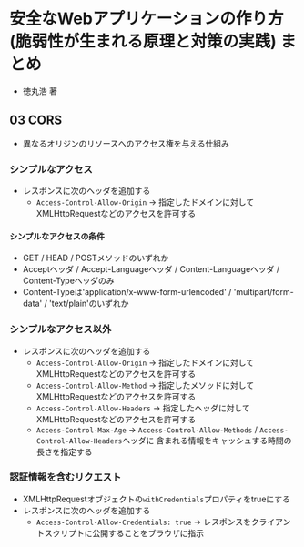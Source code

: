 # 安全なWebアプリケーションの作り方(脆弱性が生まれる原理と対策の実践) まとめ
- 徳丸浩 著

## 03 CORS
- 異なるオリジンのリソースへのアクセス権を与える仕組み

### シンプルなアクセス
- レスポンスに次のヘッダを追加する
  - `Access-Control-Allow-Origin` -> 指定したドメインに対してXMLHttpRequestなどのアクセスを許可する

#### シンプルなアクセスの条件
- GET / HEAD / POSTメソッドのいずれか
- Acceptヘッダ / Accept-Languageヘッダ / Content-Languageヘッダ / Content-Typeヘッダのみ
- Content-Typeは'application/x-www-form-urlencoded' / 'multipart/form-data' / 'text/plain'のいずれか

### シンプルなアクセス以外
- レスポンスに次のヘッダを追加する
  - `Access-Control-Allow-Origin` -> 指定したドメインに対してXMLHttpRequestなどのアクセスを許可する
  - `Access-Control-Allow-Method` -> 指定したメソッドに対してXMLHttpRequestなどのアクセスを許可する
  - `Access-Control-Allow-Headers` -> 指定したヘッダに対してXMLHttpRequestなどのアクセスを許可する
  - `Access-Control-Max-Age` -> `Access-Control-Allow-Methods` / `Access-Control-Allow-Headers`ヘッダに
  含まれる情報をキャッシュする時間の長さを指定する

### 認証情報を含むリクエスト
- XMLHttpRequestオブジェクトの`withCredentials`プロパティをtrueにする
- レスポンスに次のヘッダを追加する
  - `Access-Control-Allow-Credentials: true` -> レスポンスをクライアントスクリプトに公開することをブラウザに指示
